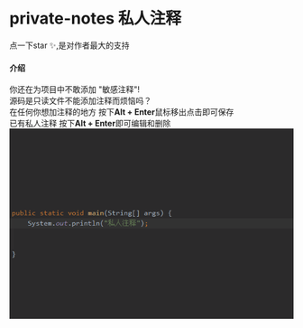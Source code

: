 # private-notes 私人注释
点一下star ✨,是对作者最大的支持
#### 介绍

 你还在为项目中不敢添加 "敏感注释"!<br>
 源码是只读文件不能添加注释而烦恼吗？<br>
 在任何你想加注释的地方 按下**Alt + Enter**鼠标移出点击即可保存<br>
 已有私人注释 按下**Alt + Enter**即可编辑和删除<br>
![示例1](./doc/show.gif)



